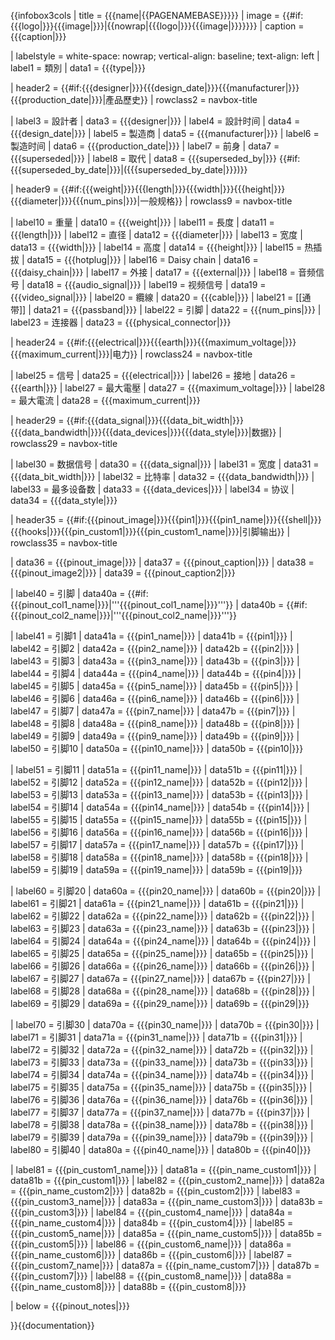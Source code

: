 {{infobox3cols
| title    = {{{name|<includeonly>{{PAGENAMEBASE}}</includeonly>}}}
| image    = {{#if:{{{logo|}}}{{{image|}}}|{{nowrap|{{{logo|}}}{{{image|}}}}}}}
| caption  = {{{caption|}}}

| labelstyle = white-space: nowrap; vertical-align: baseline; text-align: left
| label1   = 類別
| data1    = {{{type|}}}

| header2  = {{#if:{{{designer|}}}{{{design_date|}}}{{{manufacturer|}}}{{{production_date|}}}|產品歷史}}
| rowclass2 = navbox-title

| label3   = 設計者
| data3    = {{{designer|}}}
| label4   = 設計时间
| data4    = {{{design_date|}}}
| label5   = 製造商
| data5    = {{{manufacturer|}}}
| label6   = 製造时间
| data6    = {{{production_date|}}}
| label7   = 前身
| data7    = {{{superseded|}}}
| label8   = 取代
| data8    = {{{superseded_by|}}} {{#if:{{{superseded_by_date|}}}|({{{superseded_by_date|}}})}}

| header9  = {{#if:{{{weight|}}}{{{length|}}}{{{width|}}}{{{height|}}}{{{diameter|}}}{{{num_pins|}}}|一般规格}}
| rowclass9 = navbox-title

| label10  = 重量
| data10   = {{{weight|}}}
| label11  = 長度
| data11   = {{{length|}}}
| label12  = 直径
| data12   = {{{diameter|}}}
| label13  = 宽度
| data13   = {{{width|}}}
| label14  = 高度
| data14   = {{{height|}}}
| label15  = 热插拔
| data15   = {{{hotplug|}}}
| label16  = Daisy chain
| data16   = {{{daisy_chain|}}}
| label17  = 外接
| data17   = {{{external|}}}
| label18  = 音频信号
| data18   = {{{audio_signal|}}}
| label19  = 视频信号
| data19   = {{{video_signal|}}}
| label20  = 纜線
| data20   = {{{cable|}}}
| label21  = [[通带]]
| data21   = {{{passband|}}}
| label22  = 引脚
| data22   = {{{num_pins|}}}
| label23  = 连接器
| data23   = {{{physical_connector|}}}

| header24 = {{#if:{{{electrical|}}}{{{earth|}}}{{{maximum_voltage|}}}{{{maximum_current|}}}|电力}}
| rowclass24 = navbox-title

| label25  = 信号
| data25   = {{{electrical|}}}
| label26  = 接地
| data26   = {{{earth|}}}
| label27  = 最大電壓
| data27   = {{{maximum_voltage|}}}
| label28  = 最大電流
| data28   = {{{maximum_current|}}}

| header29 = {{#if:{{{data_signal|}}}{{{data_bit_width|}}}{{{data_bandwidth|}}}{{{data_devices|}}}{{{data_style|}}}|数据}}
| rowclass29 = navbox-title

| label30  = 数据信号
| data30   = {{{data_signal|}}}
| label31  = 宽度
| data31   = {{{data_bit_width|}}}
| label32  = 比特率
| data32   = {{{data_bandwidth|}}}
| label33  = 最多设备数
| data33   = {{{data_devices|}}}
| label34  = 协议
| data34   = {{{data_style|}}}

| header35 = {{#if:{{{pinout_image|}}}{{{pin1|}}}{{{pin1_name|}}}{{{shell|}}}{{{hooks|}}}{{{pin_custom1|}}}{{{pin_custom1_name|}}}|引脚输出}}
| rowclass35 = navbox-title

| data36   = {{{pinout_image|}}}
| data37   = {{{pinout_caption|}}}
| data38   = {{{pinout_image2|}}}
| data39   = {{{pinout_caption2|}}}

| label40  = 引脚
| data40a  = {{#if:{{{pinout_col1_name|}}}|'''{{{pinout_col1_name|}}}'''}}
| data40b   = {{#if:{{{pinout_col2_name|}}}|'''{{{pinout_col2_name|}}}'''}}

| label41  = 引脚1
| data41a  = {{{pin1_name|}}}
| data41b  = {{{pin1|}}}
| label42  = 引脚2
| data42a  = {{{pin2_name|}}}
| data42b  = {{{pin2|}}}
| label43  = 引脚3
| data43a  = {{{pin3_name|}}}
| data43b  = {{{pin3|}}}
| label44  = 引脚4
| data44a  = {{{pin4_name|}}}
| data44b  = {{{pin4|}}}
| label45  = 引脚5
| data45a  = {{{pin5_name|}}}
| data45b  = {{{pin5|}}}
| label46  = 引脚6
| data46a  = {{{pin6_name|}}}
| data46b  = {{{pin6|}}}
| label47  = 引脚7
| data47a  = {{{pin7_name|}}}
| data47b  = {{{pin7|}}}
| label48  = 引脚8
| data48a  = {{{pin8_name|}}}
| data48b  = {{{pin8|}}}
| label49  = 引脚9
| data49a  = {{{pin9_name|}}}
| data49b  = {{{pin9|}}}
| label50  = 引脚10
| data50a  = {{{pin10_name|}}}
| data50b  = {{{pin10|}}}

| label51  = 引脚11
| data51a  = {{{pin11_name|}}}
| data51b  = {{{pin11|}}}
| label52  = 引脚12
| data52a  = {{{pin12_name|}}}
| data52b  = {{{pin12|}}}
| label53  = 引脚13
| data53a  = {{{pin13_name|}}}
| data53b  = {{{pin13|}}}
| label54  = 引脚14
| data54a  = {{{pin14_name|}}}
| data54b  = {{{pin14|}}}
| label55  = 引脚15
| data55a  = {{{pin15_name|}}}
| data55b  = {{{pin15|}}}
| label56  = 引脚16
| data56a  = {{{pin16_name|}}}
| data56b  = {{{pin16|}}}
| label57  = 引脚17
| data57a  = {{{pin17_name|}}}
| data57b  = {{{pin17|}}}
| label58  = 引脚18
| data58a  = {{{pin18_name|}}}
| data58b  = {{{pin18|}}}
| label59  = 引脚19
| data59a  = {{{pin19_name|}}}
| data59b  = {{{pin19|}}}

| label60  = 引脚20
| data60a  = {{{pin20_name|}}}
| data60b  = {{{pin20|}}}
| label61  = 引脚21
| data61a  = {{{pin21_name|}}}
| data61b  = {{{pin21|}}}
| label62  = 引脚22
| data62a  = {{{pin22_name|}}}
| data62b  = {{{pin22|}}}
| label63  = 引脚23
| data63a  = {{{pin23_name|}}}
| data63b  = {{{pin23|}}}
| label64  = 引脚24
| data64a  = {{{pin24_name|}}}
| data64b  = {{{pin24|}}}
| label65  = 引脚25
| data65a  = {{{pin25_name|}}}
| data65b  = {{{pin25|}}}
| label66  = 引脚26
| data66a  = {{{pin26_name|}}}
| data66b  = {{{pin26|}}}
| label67  = 引脚27
| data67a  = {{{pin27_name|}}}
| data67b  = {{{pin27|}}}
| label68  = 引脚28
| data68a  = {{{pin28_name|}}}
| data68b  = {{{pin28|}}}
| label69  = 引脚29
| data69a  = {{{pin29_name|}}}
| data69b  = {{{pin29|}}}

| label70  = 引脚30
| data70a  = {{{pin30_name|}}}
| data70b  = {{{pin30|}}}
| label71  = 引脚31
| data71a  = {{{pin31_name|}}}
| data71b  = {{{pin31|}}}
| label72  = 引脚32
| data72a  = {{{pin32_name|}}}
| data72b  = {{{pin32|}}}
| label73  = 引脚33
| data73a  = {{{pin33_name|}}}
| data73b  = {{{pin33|}}}
| label74  = 引脚34
| data74a  = {{{pin34_name|}}}
| data74b  = {{{pin34|}}}
| label75  = 引脚35
| data75a  = {{{pin35_name|}}}
| data75b  = {{{pin35|}}}
| label76  = 引脚36
| data76a  = {{{pin36_name|}}}
| data76b  = {{{pin36|}}}
| label77  = 引脚37
| data77a  = {{{pin37_name|}}}
| data77b  = {{{pin37|}}}
| label78  = 引脚38
| data78a  = {{{pin38_name|}}}
| data78b  = {{{pin38|}}}
| label79  = 引脚39
| data79a  = {{{pin39_name|}}}
| data79b  = {{{pin39|}}}
| label80  = 引脚40
| data80a  = {{{pin40_name|}}}
| data80b  = {{{pin40|}}}

| label81  = {{{pin_custom1_name|}}}
| data81a  = {{{pin_name_custom1|}}}
| data81b  = {{{pin_custom1|}}}
| label82  = {{{pin_custom2_name|}}}
| data82a  = {{{pin_name_custom2|}}}
| data82b  = {{{pin_custom2|}}}
| label83  = {{{pin_custom3_name|}}}
| data83a  = {{{pin_name_custom3|}}}
| data83b  = {{{pin_custom3|}}}
| label84  = {{{pin_custom4_name|}}}
| data84a  = {{{pin_name_custom4|}}}
| data84b  = {{{pin_custom4|}}}
| label85  = {{{pin_custom5_name|}}}
| data85a  = {{{pin_name_custom5|}}}
| data85b  = {{{pin_custom5|}}}
| label86  = {{{pin_custom6_name|}}}
| data86a  = {{{pin_name_custom6|}}}
| data86b  = {{{pin_custom6|}}}
| label87  = {{{pin_custom7_name|}}}
| data87a  = {{{pin_name_custom7|}}}
| data87b  = {{{pin_custom7|}}}
| label88  = {{{pin_custom8_name|}}}
| data88a  = {{{pin_name_custom8|}}}
| data88b  = {{{pin_custom8|}}}

| below    = {{{pinout_notes|}}}

}}<noinclude>{{documentation}}<!-- please add category and language links to the /doc sub-page, not here --></noinclude>